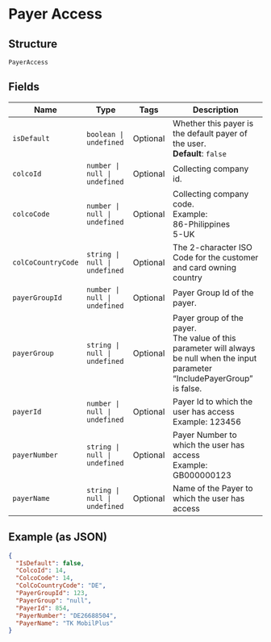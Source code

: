 
# Payer Access

## Structure

`PayerAccess`

## Fields

| Name | Type | Tags | Description |
|  --- | --- | --- | --- |
| `isDefault` | `boolean \| undefined` | Optional | Whether this payer is the default payer of the user.<br>**Default**: `false` |
| `colcoId` | `number \| null \| undefined` | Optional | Collecting company id. |
| `colcoCode` | `number \| null \| undefined` | Optional | Collecting company code.<br>Example:<br>86-Philippines<br>5-UK |
| `colCoCountryCode` | `string \| null \| undefined` | Optional | The 2-character ISO Code for the customer and card owning country |
| `payerGroupId` | `number \| null \| undefined` | Optional | Payer Group Id of the payer. |
| `payerGroup` | `string \| null \| undefined` | Optional | Payer group of the payer.<br>The value of this parameter will always be null when the input parameter “IncludePayerGroup” is false. |
| `payerId` | `number \| null \| undefined` | Optional | Payer Id to which the user has access<br>Example: 123456 |
| `payerNumber` | `string \| null \| undefined` | Optional | Payer Number to which the user has access<br>Example: GB000000123 |
| `payerName` | `string \| null \| undefined` | Optional | Name of the Payer to which the user has access |

## Example (as JSON)

```json
{
  "IsDefault": false,
  "ColcoId": 14,
  "ColcoCode": 14,
  "ColCoCountryCode": "DE",
  "PayerGroupId": 123,
  "PayerGroup": "null",
  "PayerId": 854,
  "PayerNumber": "DE26688504",
  "PayerName": "TK MobilPlus"
}
```


